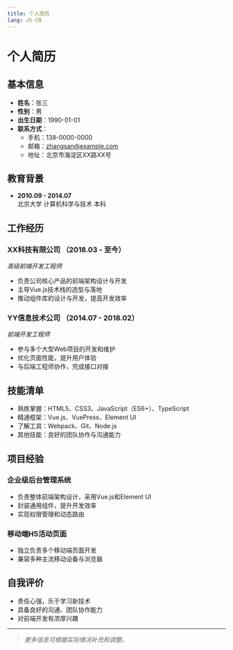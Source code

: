 ```yaml
---
title: 个人简历
lang: zh-CN
---
```


# 个人简历

## 基本信息

- **姓名**：张三
- **性别**：男
- **出生日期**：1990-01-01
- **联系方式**：
  - 手机：138-0000-0000
  - 邮箱：zhangsan@example.com
  - 地址：北京市海淀区XX路XX号

## 教育背景

- **2010.09 - 2014.07**  
  北京大学 计算机科学与技术 本科

## 工作经历

### XX科技有限公司 （2018.03 - 至今）  
_高级前端开发工程师_

- 负责公司核心产品的前端架构设计与开发
- 主导Vue.js技术栈的选型与落地
- 推动组件库的设计与开发，提高开发效率

### YY信息技术公司 （2014.07 - 2018.02）  
_前端开发工程师_

- 参与多个大型Web项目的开发和维护
- 优化页面性能，提升用户体验
- 与后端工程师协作，完成接口对接

## 技能清单

- 熟练掌握：HTML5、CSS3、JavaScript（ES6+）、TypeScript
- 精通框架：Vue.js、VuePress、Element UI
- 了解工具：Webpack、Git、Node.js
- 其他技能：良好的团队协作与沟通能力

## 项目经验

### 企业级后台管理系统

- 负责整体前端架构设计，采用Vue.js和Element UI
- 封装通用组件，提升开发效率
- 实现权限管理和动态路由

### 移动端H5活动页面

- 独立负责多个移动端页面开发
- 兼容多种主流移动设备与浏览器

## 自我评价

- 责任心强，乐于学习新技术
- 具备良好的沟通、团队协作能力
- 对前端开发有浓厚兴趣

---

> _更多信息可根据实际情况补充和调整。_